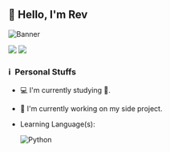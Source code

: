 ## 👋 Hello, I'm Rev

![Banner](https://telegra.ph/file/a673fe9f094ba1add1883.gif) <br />

[<img src="[https://img.shields.io/badge/instagram-%23E4405F.svg?&style=for-the-badge&logo=instagram&logoColor=white](https://camo.githubusercontent.com/aa9359eb35f92d11bb47bff9b17b39bb9a04fc3003ff6b9b9a87ff2f8e63f390/68747470733a2f2f696d672e736869656c64732e696f2f62616467652f2d4769742d626c61636b3f7374796c653d666c61742d737175617265266c6f676f3d676974)">](https://instagram.com/noru.cc)
[<img src="[https://img.shields.io/badge/TikTok-%23000000.svg?style=for-the-badge&logo=TikTok&logoColor=white](https://camo.githubusercontent.com/0ced1e0be80f32eee58612df57ae3dbc4aa9fa2e969060fc1491263e6f94d6f3/68747470733a2f2f696d672e736869656c64732e696f2f62616467652f2d4769744875622d3138313731373f7374796c653d666c61742d737175617265266c6f676f3d676974687562)">](https://www.tiktok.com/@norudev?_t=8jRzLkfjLhR&_r=1)

### ℹ &nbsp;Personal Stuffs
- 💻 I'm currently studying 🚀.
- 🔭 I'm currently working on my side project.
- Learning Language(s): &nbsp;

  ![Python](https://img.shields.io/badge/python-323330?style=for-the-badge&logo=python&logoColor=blue)
